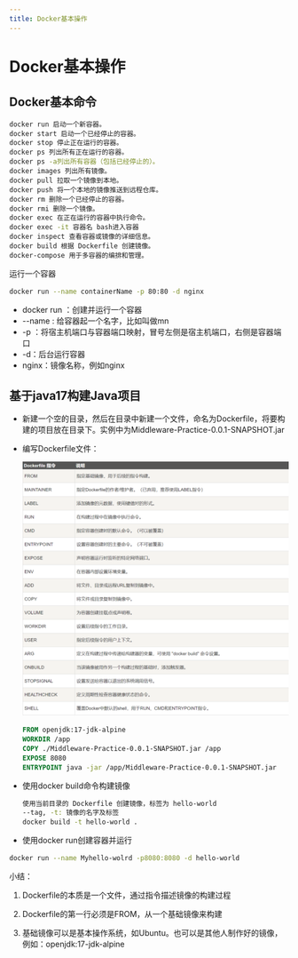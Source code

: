 ```yaml
---
title: Docker基本操作
---
```


# Docker基本操作

## Docker基本命令

```sh
docker run 启动一个新容器。
docker start 启动一个已经停止的容器。
docker stop 停止正在运行的容器。
docker ps 列出所有正在运行的容器。
docker ps -a列出所有容器（包括已经停止的）。
docker images 列出所有镜像。
docker pull 拉取一个镜像到本地。
docker push 将一个本地的镜像推送到远程仓库。
docker rm 删除一个已经停止的容器。
docker rmi 删除一个镜像。
docker exec 在正在运行的容器中执行命令。
docker exec -it 容器名 bash进入容器
docker inspect 查看容器或镜像的详细信息。
docker build 根据 Dockerfile 创建镜像。
docker-compose 用于多容器的编排和管理。
```



运行一个容器

```sh
docker run --name containerName -p 80:80 -d nginx
```

- docker run ：创建并运行一个容器
- --name : 给容器起一个名字，比如叫做mn
- -p ：将宿主机端口与容器端口映射，冒号左侧是宿主机端口，右侧是容器端口
- -d：后台运行容器
- nginx：镜像名称，例如nginx



## 基于java17构建Java项目

* 新建一个空的目录，然后在目录中新建一个文件，命名为Dockerfile，将要构建的项目放在目录下。实例中为Middleware-Practice-0.0.1-SNAPSHOT.jar

* 编写Dockerfile文件：

  ![image-20240401203045283](../assets/blogs/docker/image-20240401203045283.png)

  ```dockerfile
  FROM openjdk:17-jdk-alpine
  WORKDIR /app
  COPY ./Middleware-Practice-0.0.1-SNAPSHOT.jar /app
  EXPOSE 8080
  ENTRYPOINT java -jar /app/Middleware-Practice-0.0.1-SNAPSHOT.jar
  ```

- 使用docker build命令构建镜像

  ```sh
  使用当前目录的 Dockerfile 创建镜像，标签为 hello-world
  --tag, -t: 镜像的名字及标签
  docker build -t hello-world .
  ```

- 使用docker run创建容器并运行

```sh
docker run --name Myhello-wolrd -p8080:8080 -d hello-world
```



小结：

1. Dockerfile的本质是一个文件，通过指令描述镜像的构建过程

2. Dockerfile的第一行必须是FROM，从一个基础镜像来构建

3. 基础镜像可以是基本操作系统，如Ubuntu。也可以是其他人制作好的镜像，例如：openjdk:17-jdk-alpine
